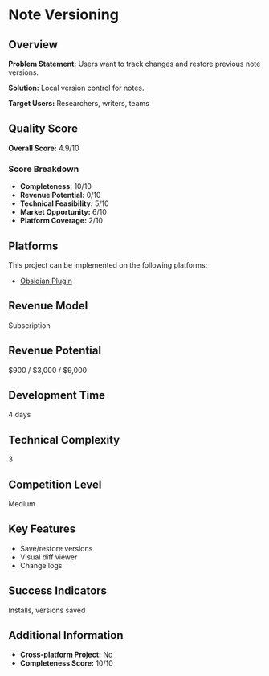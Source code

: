 # Note Versioning

## Overview
**Problem Statement:** Users want to track changes and restore previous note versions.

**Solution:** Local version control for notes.

**Target Users:** Researchers, writers, teams

## Quality Score
**Overall Score:** 4.9/10

### Score Breakdown
- **Completeness:** 10/10
- **Revenue Potential:** 0/10
- **Technical Feasibility:** 5/10
- **Market Opportunity:** 6/10
- **Platform Coverage:** 2/10

## Platforms
This project can be implemented on the following platforms:
- [Obsidian Plugin](./platforms/obsidian-plugin/)

## Revenue Model
Subscription

## Revenue Potential
$900 / $3,000 / $9,000

## Development Time
4 days

## Technical Complexity
3

## Competition Level
Medium

## Key Features
- Save/restore versions
- Visual diff viewer
- Change logs

## Success Indicators
Installs, versions saved

## Additional Information
- **Cross-platform Project:** No
- **Completeness Score:** 10/10
